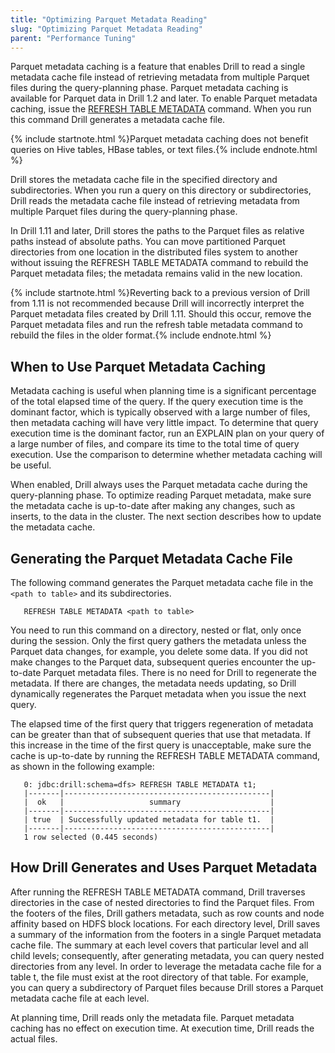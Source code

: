 ```yaml
---
title: "Optimizing Parquet Metadata Reading"
slug: "Optimizing Parquet Metadata Reading"
parent: "Performance Tuning"
---
```


Parquet metadata caching is a feature that enables Drill to read a single metadata cache file instead of retrieving metadata from multiple Parquet files during the query-planning phase. 
Parquet metadata caching is available for Parquet data in Drill 1.2 and later. To enable Parquet metadata caching, issue the [REFRESH TABLE METADATA]({{site.baseurl}}/docs/refresh-table-metadata/) <path to table> command. When you run this command Drill generates a metadata cache file.  

{% include startnote.html %}Parquet metadata caching does not benefit queries on Hive tables, HBase tables, or text files.{% include endnote.html %}  

Drill stores the metadata cache file in the specified directory and subdirectories. When you run a query on this directory or subdirectories, Drill reads the metadata cache file instead of retrieving metadata from multiple Parquet files during the query-planning phase.     

In Drill 1.11 and later, Drill stores the paths to the Parquet files as relative paths instead of absolute paths. You can move partitioned Parquet directories from one location in the distributed files system to another without issuing the REFRESH TABLE METADATA command to rebuild the Parquet metadata files; the metadata remains valid in the new location.   

{% include startnote.html %}Reverting back to a previous version of Drill from 1.11 is not recommended because Drill will incorrectly interpret the Parquet metadata files created by Drill 1.11. Should this occur, remove the Parquet metadata files and run the refresh table metadata command to rebuild the files in the older format.{% include endnote.html %} 
 

## When to Use Parquet Metadata Caching

Metadata caching is useful when planning time is a significant percentage of the total elapsed time of the query. If the query execution time is the dominant factor, which is typically observed with a large number of files, then metadata caching will have very little impact. To determine that query execution time is the dominant factor, run an EXPLAIN plan on your query of a large number of files, and compare its time to the total time of query execution. Use the comparison to determine whether metadata caching will be useful.

When enabled, Drill always uses the Parquet metadata cache during the query-planning phase. To optimize reading Parquet metadata, make sure the metadata cache is up-to-date after making any changes, such as inserts, to the data in the cluster. The next section describes how to update the metadata cache.


## Generating the Parquet Metadata Cache File

The following command generates the Parquet metadata cache file in the `<path to table>` and its subdirectories.

       REFRESH TABLE METADATA <path to table>

You need to run this command on a directory, nested or flat, only once during the session. Only the first query gathers the metadata unless the Parquet data changes, for example, you delete some data. If you did not make changes to the Parquet data, subsequent queries encounter the up-to-date Parquet metadata files. There is no need for Drill to regenerate the metadata. If there are changes, the metadata needs updating, so Drill dynamically regenerates the Parquet metadata when you issue the next query.

The elapsed time of the first query that triggers regeneration of metadata can be greater than that of subsequent queries that use that metadata. If this increase in the time of the first query is unacceptable, make sure the cache is up-to-date by running the REFRESH TABLE METADATA command, as shown in the following example:


       0: jdbc:drill:schema=dfs> REFRESH TABLE METADATA t1;
       |-------|----------------------------------------------|
       |  ok   |                   summary                    |
       |-------|----------------------------------------------|
       | true  | Successfully updated metadata for table t1.  |
       |-------|----------------------------------------------|
       1 row selected (0.445 seconds)  
  


## How Drill Generates and Uses Parquet Metadata

After running the REFRESH TABLE METADATA command, Drill traverses directories in the case of nested directories to find the Parquet files. From the footers of the files, Drill gathers metadata, such as row counts and node affinity based on HDFS block locations. For each directory level, Drill saves a summary of the information from the footers in a single Parquet metadata cache file. The summary at each level covers that particular level and all child levels; consequently, after generating metadata, you can query nested directories from any level. In order to leverage the metadata cache file for a table t, the file must exist at the root directory of that table. For example, you can query a subdirectory of Parquet files because Drill stores a Parquet metadata cache file at each level.

At planning time, Drill reads only the metadata file. Parquet metadata caching has no effect on execution time. At execution time, Drill reads the actual files.  

<!--
## Security Limitations
TBD  

-->
